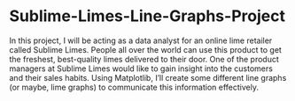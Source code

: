# Sublime-Limes-Line-Graphs-Project

In this project, I will be acting as a data analyst for an online lime retailer called Sublime Limes. People all over the world can use this product to get the freshest, best-quality limes delivered to their door. One of the product managers at Sublime Limes would like to gain insight into the customers and their sales habits. Using Matplotlib, I’ll create some different line graphs (or maybe, lime graphs) to communicate this information effectively.

